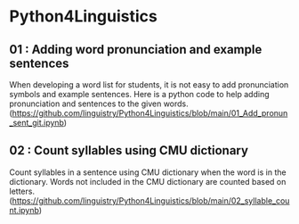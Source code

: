 # Python4Linguistics

## 01 : Adding word pronunciation and example sentences
When developing a word list for students, it is not easy to add pronunciation symbols and example sentences. Here is a python code to help adding pronunciation and sentences to the given words. (https://github.com/linguistry/Python4Linguistics/blob/main/01_Add_pronun_sent_git.ipynb)


## 02 : Count syllables using CMU dictionary 
Count syllables in a sentence using CMU dictionary when the word is in the dictionary. Words not included in the CMU dictionary are counted based on letters. (https://github.com/linguistry/Python4Linguistics/blob/main/02_syllable_count.ipynb)
